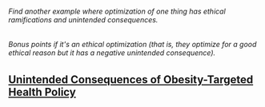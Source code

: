 ###### Find another example where optimization of one thing has ethical ramifications and unintended consequences. 
###### Bonus points if it's an ethical optimization (that is, they optimize for a good ethical reason but it has a negative unintended consequence).

## [Unintended Consequences of Obesity-Targeted Health Policy](https://journalofethics.ama-assn.org/article/unintended-consequences-obesity-targeted-health-policy/2013-04)
